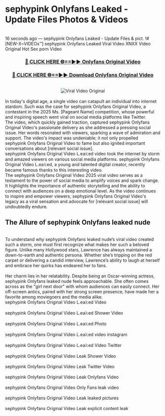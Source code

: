 # sephypink Onlyfans Leaked - Update Files Photos & Videos 
<br>
16 seconds ago — sephypink Onlyfans Leaked - Update Files & pict. !#[NEW-X~VIDEOs™] sephypink Onlyfans Leaked Viral Video XNXX Video Original Hot Sex porn Video
<br>
<div align="center">
<h3><a href="http://freeplayer.one?title=sephypink&ref=25OR" rel="nofollow">🔴 CLICK HERE 🌐==►► Onlyfans Original Video</a></h3>
<h3><a href="http://freeplayer.one?title=sephypink&ref=25OR" rel="nofollow">🔴 CLICK HERE 🌐==►► Download Onlyfans Original Video</a></h3>
<br>
<a href="http://freeplayer.one?title=sephypink&ref=25OR" rel="nofollow" data-target="animated-image.originalLink"><img src="https://i.ibb.co.com/xMMVF88/686577567.gif" alt="Viral Video Original" style="max-width: 100%; display: inline-block;" data-target="animated-image.originalImage"></a>
</div>
<br>
In today's digital age, a single video can catapult an individual into internet stardom. Such was the case for sephypink Onlyfans Original Video, a contestant in the 2025 Ms. [Pageant Name] competition, whose powerful and inspiring speech went viral on social media platforms like Twitter.
<br>
The video, which quickly gained traction, captured sephypink Onlyfans Original Video's passionate delivery as she addressed a pressing social issue. Her words resonated with viewers, sparking a wave of admiration and support. The video's impact was undeniable; it not only propelled sephypink Onlyfans Original Video to fame but also ignited important conversations about [relevant social issue].
<br>
sephypink Onlyfans Original Video L.ea𝚔ed video took the internet by storm and amazed viewers on various social media platforms. sephypink Onlyfans Original Video L.ea𝚔ed, a young and talented digital creator, recently became famous thanks to this interesting video.
<br>
The sephypink Onlyfans Original Video 2025 viral video serves as a testament to the power of social media to amplify voices and spark change. It highlights the importance of authentic storytelling and the ability to connect with audiences on a deep emotional level. As the video continues to inspire and empower viewers, sephypink Onlyfans Original Video's legacy as a viral sensation and advocate for [relevant social issue] will undoubtedly endure.
<br>
<h2>The Allure of sephypink Onlyfans leaked nude</h2>
<br>
To understand why sephypink Onlyfans leaked nude’s viral video created such a storm, one must first recognize what makes her such a beloved figure. Unlike many Hollywood stars, Lawrence has always maintained a down-to-earth and authentic persona. Whether she’s tripping on the red carpet or delivering a candid interview, Lawrence’s ability to laugh at herself and embrace her quirks has endeared her to fans.
<br><br>
Her charm lies in her relatability. Despite being an Oscar-winning actress, sephypink Onlyfans leaked nude feels approachable. She often comes across as the "girl next door" with whom audiences can easily connect. Her off-screen antics, paired with her strong screen presence, have made her a favorite among moviegoers and the media alike.
<br>
sephypink Onlyfans Original Video L.ea𝚔ed Video
<br><br>
sephypink Onlyfans Original Video L.ea𝚔ed Shower Video
<br><br>
sephypink Onlyfans Original Video L.ea𝚔ed Photo
<br><br>
sephypink Onlyfans Original Video L.ea𝚔ed video instagram
<br><br>
sephypink Onlyfans Original Video L.ea𝚔ed Video Twitter
<br><br>
sephypink Onlyfans Original Video Leak Shower Video
<br><br>
sephypink Onlyfans Original Video Leak Twitter Video
<br><br>
sephypink Onlyfans Original Video Leak Onlyfans Video
<br><br>
sephypink Onlyfans Original Video Only Fans leak video
<br><br>
sephypink Onlyfans Original Video Leak leaked pictures
<br><br>
sephypink Onlyfans Original Video Leak explicit content leak